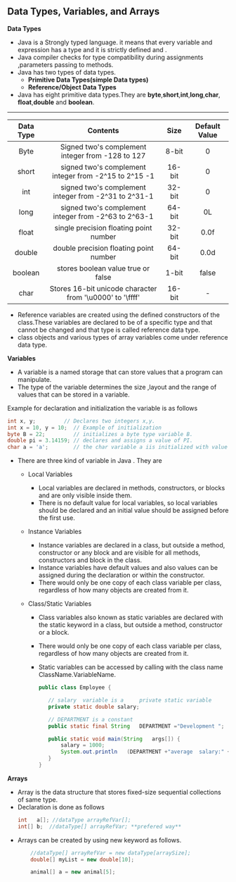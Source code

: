 ## Data Types, Variables, and Arrays

**Data Types**
- Java is a Strongly typed language. it means that every variable  and expression has a type and it is strictly defined and .
- Java compiler checks for type compatibility during assignments ,parameters passing to methods.
- Java has two types of data types.
    - **Primitive Data Types(simple Data types)**
    - **Reference/Object Data Types**
- Java has eight primitive data types.They are **byte**,**short**,**int**,**long**,**char**, **float**,**double** and **boolean**.

---
| Data Type |                         Contents                        |  Size  | Default Value |
|:---------:|:-------------------------------------------------------:|:------:|:-------------:|
|    Byte   |    Signed two's complement integer from -128 to 127     |  8-bit |       0       |
|   short   |  signed two's complement integer from -2^15 to 2^15 -1  | 16-bit |       0       |
|    int    |   signed two's complement integer from -2^31 to 2^31-1  | 32-bit |       0       |
|    long   |   signed two's complement integer from -2^63 to 2^63-1  | 64-bit |       0L      |
|  float    |          single precision floating point number           | 32-bit |  0.0f |
|  double |           double precision floating point number          | 64-bit |  0.0d |
| boolean |             stores boolean value true or false            |  1-bit | false |
|   char  | Stores 16-bit unicode character from '\u0000' to '\ffff'  | 16-bit |   -   |

- Reference variables are created using the defined constructors of the class.These variables are declared to be of a specific type and that cannot be changed and that type is called reference data type.
- class objects and various types of array variables come under reference data type.

**Variables**
- A variable is a named storage that can store values that a program can manipulate.
- The type of the variable determines the size ,layout and the range of values that can be stored in a variable.

Example for declaration and initialization  the variable is as follows

```java
int x, y;         // Declares two integers x,y.
int x = 10, y = 10;  // Example of initialization
byte B = 22;         // initializes a byte type variable B.
double pi = 3.14159; // declares and assigns a value of PI.
char a = 'a';        // the char variable a iis initialized with value 'a'
```
- There are three kind of variable  in Java . They are 
    - Local Variables
        - Local variables are declared in methods, constructors, or blocks and are only visible inside them.
        - There is no default value for local variables, so local variables should be declared and an initial value should be assigned before the first use.

    - Instance Variables
        - Instance variables are declared in a class, but outside a method, constructor or any block and are visible for all methods, constructors and block in the class.
        - Instance variables have default values and also values can be assigned during the declaration or within the constructor.
        - There would only be one copy of each class variable per class, regardless of how many objects are created from it.

    - Class/Static Variables
        - Class variables also known as static variables are declared with the static keyword in a class, but outside a method, constructor or a block.
        - There would only be one copy of each class variable per class, regardless of how many objects are created from it.
        - Static variables can be accessed by calling with the class name ClassName.VariableName.
        
            ```java
            public class Employee {
            
               // salary  variable is a     private static variable
               private static double salary;

               // DEPARTMENT is a constant
               public static final String   DEPARTMENT ="Development ";

               public static void main(String   args[]) {
                   salary = 1000;
                   System.out.println   (DEPARTMENT +"average  salary:" + salary);
               }
            }
            ```

**Arrays**
- Array is the data structure that stores fixed-size sequential collections of same type.
- Declaration is done as follows
    ```java
    int   a[]; //dataType arrayRefVar[];
    int[] b;  //dataType[] arrayRefVar; **prefered way**
    ``` 
- Arrays can be created by using new keyword as follows.
    ```java
        //dataType[] arrayRefVar = new dataType[arraySize];
        double[] myList = new double[10];

        animal[] a = new animal[5];
    ```